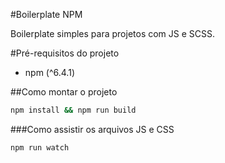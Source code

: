 #Boilerplate NPM

Boilerplate simples para projetos com JS e SCSS.

#Pré-requisitos do projeto

- npm (^6.4.1)

##Como montar o projeto

```bash
npm install && npm run build
```

###Como assistir os arquivos JS e CSS

```bash
npm run watch
```